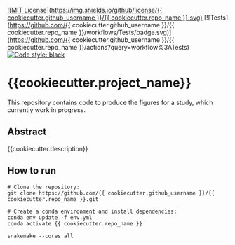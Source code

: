 [![MIT License](https://img.shields.io/github/license/{{ cookiecutter.github_username }}/{{ cookiecutter.repo_name }}.svg)](https://choosealicense.com/licenses/mit/)
[![Tests](https://github.com/{{ cookiecutter.github_username }}/{{ cookiecutter.repo_name }}/workflows/Tests/badge.svg)](https://github.com/{{ cookiecutter.github_username }}/{{ cookiecutter.repo_name }}/actions?query=workflow%3ATests)
[![Code style: black](https://img.shields.io/badge/code%20style-black-000000.svg)](https://github.com/psf/black)

<!--
    Add a DOI here as soon as you have one. Replace "DOIDOUBLEDASH" and "DOISINGLEDASH" with the
    DOI, do not replace "DOI". Note that if the DOI contains a single dash, you need to escape it
    by adding a second dash in the URL to the badge. Example:

    DOISINGLEDASH = 10.1088/2515-7620/ace0b9
    DOIDOUBLEDASH = 10.1088/2515--7620/ace0b9

    [![DOI](https://img.shields.io/badge/DOI-DOIDOUBLEDASH-blue)](https://doi.org/DOISINGLEDASH)
-->


{{cookiecutter.project_name}}
==============================


This repository contains code to produce the figures for a study, which currently work in progress.


Abstract
--------

{{cookiecutter.description}}


How to run
----------

```
# Clone the repository:
git clone https://github.com/{{ cookiecutter.github_username }}/{{ cookiecutter.repo_name }}.git

# Create a conda environment and install dependencies:
conda env update -f env.yml
conda activate {{ cookiecutter.repo_name }}

snakemake --cores all
```
